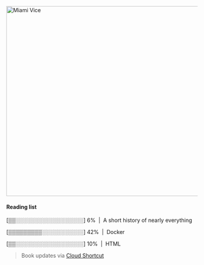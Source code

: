 [<img src="https://media.giphy.com/media/l0IsIMQkVZ0UK1Q7C/giphy.gif" alt="Miami Vice" width="800" height="500">](https://www.youtube.com/watch?v=-aMCzRj3Syg)

  #### Reading list
  
  [▒▒░░░░░░░░░░░░░░░░░░] 6% &nbsp;|&nbsp; A short history of nearly everything
  
  [▒▒▒▒▒▒▒▒▒░░░░░░░░░░░] 42% &nbsp;|&nbsp; Docker
  
  [▒▒░░░░░░░░░░░░░░░░░░] 10% &nbsp;|&nbsp; HTML
  
  > Book updates via [Cloud Shortcut](https://github.com/saschazengler/progress_bar_shortcut)
  
